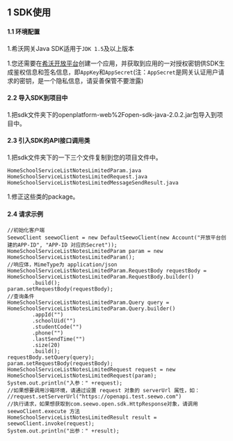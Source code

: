 ## 1 SDK使用

#### 1.1 环境配置

1.希沃网关Java SDK适用于`JDK 1.5`及以上版本

1.您还需要在[希沃开放平台](http://open.seewo.com/#/console)创建一个应用，并获取到应用的一对授权密钥供SDK生成鉴权信息和签名信息，即`AppKey`和`AppSecret`(注：`AppSecret`是网关认证用户请求的密钥，是一个隐私信息，请妥善保管不要泄露)

#### 2.2 导入SDK到项目中

1.把sdk文件夹下的openplatform-web%2Fopen-sdk-java-2.0.2.jar包导入到项目中。

#### 2.3 引入SDK的API接口调用类

1.把sdk文件夹下的一下三个文件复制到您的项目文件中。

```
HomeSchoolServiceListNotesLimitedParam.java
HomeSchoolServiceListNotesLimitedRequest.java
HomeSchoolServiceListNotesLimitedMessageSendResult.java
```

1.修正这些类的package。

#### 2.4 请求示例

```
//初始化客户端
SeewoClient seewoClient = new DefaultSeewoClient(new Account("开放平台创建的APP-ID", "APP-ID 对应的Secret"));
HomeSchoolServiceListNotesLimitedParam param = new HomeSchoolServiceListNotesLimitedParam();
//响应体，MimeType为 application/json
HomeSchoolServiceListNotesLimitedParam.RequestBody requestBody = HomeSchoolServiceListNotesLimitedParam.RequestBody.builder()
        .build();
param.setRequestBody(requestBody);
//查询条件
HomeSchoolServiceListNotesLimitedParam.Query query = HomeSchoolServiceListNotesLimitedParam.Query.builder()
        .appId("")
        .schoolUid("")
        .studentCode("")
        .phone("")
        .lastSendTime("")
        .size(20)
        .build();
requestBody.setQuery(query);
param.setRequestBody(requestBody);
HomeSchoolServiceListNotesLimitedRequest request = new HomeSchoolServiceListNotesLimitedRequest(param);
System.out.println("入参：" +request);
//如果想要调用沙箱环境，请通过设置 request 对象的 serverUrl 属性，如：
//request.setServerUrl("https://openapi.test.seewo.com")
//执行请求，如果想获取到com.seewo.open.sdk.HttpResponse对象，请调用 seewoClient.execute 方法
HomeSchoolServiceListNotesLimitedResult result = seewoClient.invoke(request);
System.out.println("出参：" +result);
```